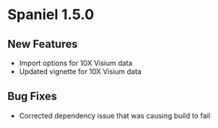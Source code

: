 # Spaniel 1.5.0

## New Features

- Import options for 10X Visium data
- Updated vignette for 10X Visium data

## Bug Fixes

- Corrected dependency issue that was causing 
build to fail